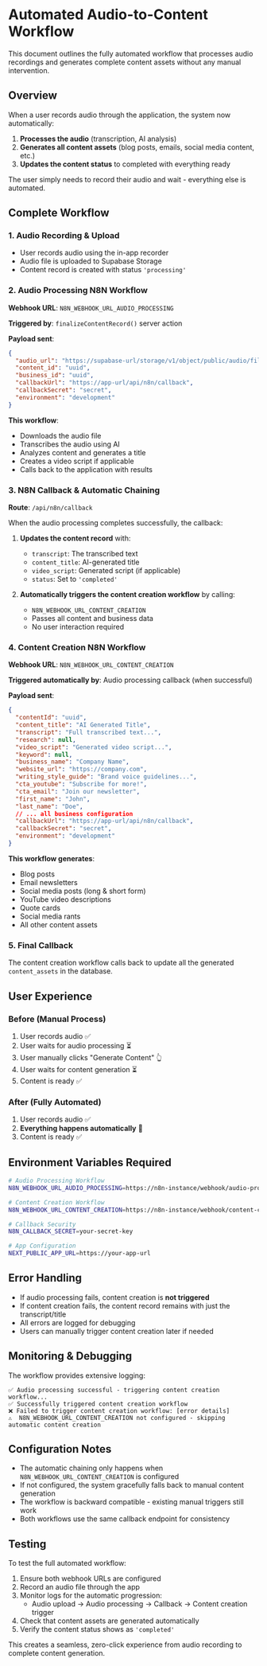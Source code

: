 # Automated Audio-to-Content Workflow

This document outlines the fully automated workflow that processes audio recordings and generates complete content assets without any manual intervention.

## Overview

When a user records audio through the application, the system now automatically:
1. **Processes the audio** (transcription, AI analysis)
2. **Generates all content assets** (blog posts, emails, social media content, etc.)
3. **Updates the content status** to completed with everything ready

The user simply needs to record their audio and wait - everything else is automated.

## Complete Workflow

### 1. Audio Recording & Upload
- User records audio using the in-app recorder
- Audio file is uploaded to Supabase Storage
- Content record is created with status `'processing'`

### 2. Audio Processing N8N Workflow
**Webhook URL**: `N8N_WEBHOOK_URL_AUDIO_PROCESSING`

**Triggered by**: `finalizeContentRecord()` server action

**Payload sent**:
```json
{
  "audio_url": "https://supabase-url/storage/v1/object/public/audio/file.webm",
  "content_id": "uuid",
  "business_id": "uuid",
  "callbackUrl": "https://app-url/api/n8n/callback",
  "callbackSecret": "secret",
  "environment": "development"
}
```

**This workflow**:
- Downloads the audio file
- Transcribes the audio using AI
- Analyzes content and generates a title
- Creates a video script if applicable
- Calls back to the application with results

### 3. N8N Callback & Automatic Chaining
**Route**: `/api/n8n/callback`

When the audio processing completes successfully, the callback:

1. **Updates the content record** with:
   - `transcript`: The transcribed text
   - `content_title`: AI-generated title
   - `video_script`: Generated script (if applicable)
   - `status`: Set to `'completed'`

2. **Automatically triggers the content creation workflow** by calling:
   - `N8N_WEBHOOK_URL_CONTENT_CREATION`
   - Passes all content and business data
   - No user interaction required

### 4. Content Creation N8N Workflow
**Webhook URL**: `N8N_WEBHOOK_URL_CONTENT_CREATION`

**Triggered automatically by**: Audio processing callback (when successful)

**Payload sent**:
```json
{
  "contentId": "uuid",
  "content_title": "AI Generated Title",
  "transcript": "Full transcribed text...",
  "research": null,
  "video_script": "Generated video script...",
  "keyword": null,
  "business_name": "Company Name",
  "website_url": "https://company.com",
  "writing_style_guide": "Brand voice guidelines...",
  "cta_youtube": "Subscribe for more!",
  "cta_email": "Join our newsletter",
  "first_name": "John",
  "last_name": "Doe",
  // ... all business configuration
  "callbackUrl": "https://app-url/api/n8n/callback",
  "callbackSecret": "secret",
  "environment": "development"
}
```

**This workflow generates**:
- Blog posts
- Email newsletters  
- Social media posts (long & short form)
- YouTube video descriptions
- Quote cards
- Social media rants
- All other content assets

### 5. Final Callback
The content creation workflow calls back to update all the generated `content_assets` in the database.

## User Experience

### Before (Manual Process)
1. User records audio ✅
2. User waits for audio processing ⏳
3. User manually clicks "Generate Content" 👆
4. User waits for content generation ⏳
5. Content is ready ✅

### After (Fully Automated)
1. User records audio ✅
2. **Everything happens automatically** 🤖
3. Content is ready ✅

## Environment Variables Required

```bash
# Audio Processing Workflow
N8N_WEBHOOK_URL_AUDIO_PROCESSING=https://n8n-instance/webhook/audio-processing

# Content Creation Workflow  
N8N_WEBHOOK_URL_CONTENT_CREATION=https://n8n-instance/webhook/content-creation

# Callback Security
N8N_CALLBACK_SECRET=your-secret-key

# App Configuration
NEXT_PUBLIC_APP_URL=https://your-app-url
```

## Error Handling

- If audio processing fails, content creation is **not triggered**
- If content creation fails, the content record remains with just the transcript/title
- All errors are logged for debugging
- Users can manually trigger content creation later if needed

## Monitoring & Debugging

The workflow provides extensive logging:

```
✅ Audio processing successful - triggering content creation workflow...
✅ Successfully triggered content creation workflow
❌ Failed to trigger content creation workflow: [error details]
⚠️  N8N_WEBHOOK_URL_CONTENT_CREATION not configured - skipping automatic content creation
```

## Configuration Notes

- The automatic chaining only happens when `N8N_WEBHOOK_URL_CONTENT_CREATION` is configured
- If not configured, the system gracefully falls back to manual content generation
- The workflow is backward compatible - existing manual triggers still work
- Both workflows use the same callback endpoint for consistency

## Testing

To test the full automated workflow:

1. Ensure both webhook URLs are configured
2. Record an audio file through the app
3. Monitor logs for the automatic progression:
   - Audio upload → Audio processing → Callback → Content creation trigger
4. Check that content assets are generated automatically
5. Verify the content status shows as `'completed'`

This creates a seamless, zero-click experience from audio recording to complete content generation. 